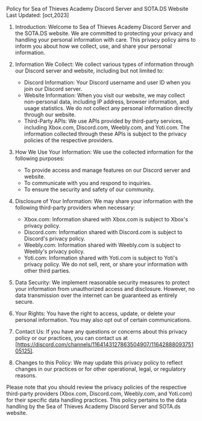 Policy for Sea of Thieves Academy Discord Server and SOTA.DS Website
Last Updated: [oct,2023]

1. Introduction: Welcome to Sea of Thieves Academy Discord Server and the SOTA.DS website. We are committed to protecting your privacy and handling your personal information with care. This privacy policy aims to inform you about how we collect, use, and share your personal information.

2. Information We Collect: We collect various types of information through our Discord server and website, including but not limited to:
    - Discord Information: Your Discord username and user ID when you join our Discord server.
    - Website Information: When you visit our website, we may collect non-personal data, including IP address, browser information, and usage statistics. We do not collect any personal information directly through our website.
    - Third-Party APIs: We use APIs provided by third-party services, including Xbox.com, Discord.com, Weebly.com, and Yoti.com. The information collected through these APIs is subject to the privacy policies of the respective providers.

3. How We Use Your Information: We use the collected information for the following purposes:
    - To provide access and manage features on our Discord server and website.
    - To communicate with you and respond to inquiries.
    - To ensure the security and safety of our community.

4. Disclosure of Your Information: We may share your information with the following third-party providers when necessary:
    - Xbox.com: Information shared with Xbox.com is subject to Xbox's privacy policy.
    - Discord.com: Information shared with Discord.com is subject to Discord's privacy policy.
    - Weebly.com: Information shared with Weebly.com is subject to Weebly's privacy policy.
    - Yoti.com: Information shared with Yoti.com is subject to Yoti's privacy policy.
    We do not sell, rent, or share your information with other third parties.

5. Data Security: We implement reasonable security measures to protect your information from unauthorized access and disclosure. However, no data transmission over the internet can be guaranteed as entirely secure.

6. Your Rights: You have the right to access, update, or delete your personal information. You may also opt out of certain communications.

7. Contact Us: If you have any questions or concerns about this privacy policy or our practices, you can contact us at [https://discord.com/channels/1164143127863504907/1164288809375105125].

8. Changes to this Policy: We may update this privacy policy to reflect changes in our practices or for other operational, legal, or regulatory reasons.


Please note that you should review the privacy policies of the respective third-party providers (Xbox.com, Discord.com, Weebly.com, and Yoti.com) for their specific data handling practices. This policy pertains to the data handling by the Sea of Thieves Academy Discord Server and SOTA.ds website.
